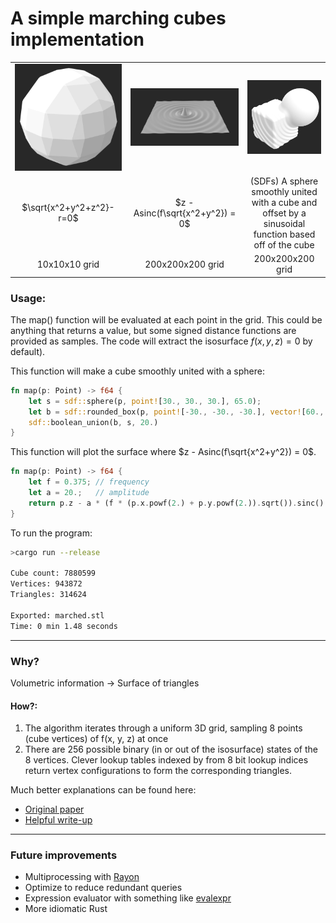 # A simple marching cubes implementation
||||
|:-:|:-:|:-:|
|![image](img/coarse_sphere.png)|![image](img/sinc.png)|![image](img/ripple_sphere_cube.png)|
|$\sqrt{x^2+y^2+z^2}-r=0$|$z - Asinc(f\sqrt{x^2+y^2}) = 0$|(SDFs) A sphere smoothly united with a cube and offset by a sinusoidal function based off of the cube|
|10x10x10 grid|200x200x200 grid|200x200x200 grid|

### Usage:
The map() function will be evaluated at each point in the grid. This could be anything that returns a value, but some signed distance functions are provided as samples. The code will extract the isosurface $f{(x,y,z)=0}$ by default).

This function will make a cube smoothly united with a sphere:
```rust
fn map(p: Point) -> f64 {
    let s = sdf::sphere(p, point![30., 30., 30.], 65.0);
    let b = sdf::rounded_box(p, point![-30., -30., -30.], vector![60., 60., 60.], 10.);
    sdf::boolean_union(b, s, 20.)
}
```

This function will plot the surface where $z - Asinc(f\sqrt{x^2+y^2}) = 0$.
```rust
fn map(p: Point) -> f64 {
    let f = 0.375; // frequency
    let a = 20.;   // amplitude
    return p.z - a * (f * (p.x.powf(2.) + p.y.powf(2.)).sqrt()).sinc()
}
```

To run the program:
```zsh
>cargo run --release

Cube count: 7880599
Vertices: 943872
Triangles: 314624

Exported: marched.stl
Time: 0 min 1.48 seconds
```
---
### Why?
Volumetric information -> Surface of triangles

#### How?:
1. The algorithm iterates through a uniform 3D grid, sampling 8 points (cube vertices) of f(x, y, z) at once
2. There are 256 possible binary (in or out of the isosurface) states of the 8 vertices. Clever lookup tables indexed by from 8 bit lookup indices return vertex configurations to form the corresponding triangles.

Much better explanations can be found here:

- [Original paper](https://dl.acm.org/doi/pdf/10.1145/37402.37422)
- [Helpful write-up](https://paulbourke.net/geometry/polygonise/)

---
### Future improvements
- Multiprocessing with [Rayon](https://crates.io/crates/rayon)
- Optimize to reduce redundant queries
- Expression evaluator with something like [evalexpr](https://crates.io/crates/evalexpr)
- More idiomatic Rust